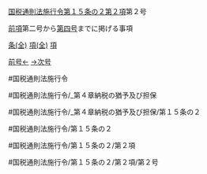 
[国税通則法施行令第１５条の２第２項](国税通則法施行＿令＿第１５条の２第２項)第２号

[前項](国税通則法施行＿令＿第１５条の２第１項)第二号から[第四号](国税通則法施行＿令＿第１５条の２第２項第４号)までに掲げる事項

[条(全)](国税通則法施行＿令＿第１５条の２_.md)    [項(全)](国税通則法施行＿令＿第１５条の２第２項_.md)    [項](国税通則法施行＿令＿第１５条の２第２項.md)

[前号←](国税通則法施行＿令＿第１５条の２第２項第１号.md)    [→次号](国税通則法施行＿令＿第１５条の２第２項第３号.md)

#国税通則法施行令

#国税通則法施行令/_第４章納税の猶予及び担保

#国税通則法施行令/_第４章納税の猶予及び担保/第１５条の２

#国税通則法施行令/第１５条の２

#国税通則法施行令/第１５条の２/第２項

#国税通則法施行令/第１５条の２/第２項/第２号

